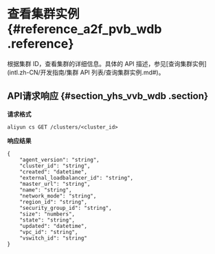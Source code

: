# 查看集群实例 {#reference_a2f_pvb_wdb .reference}

根据集群 ID，查看集群的详细信息。具体的 API 描述，参见[查询集群实例](intl.zh-CN/开发指南/集群 API 列表/查询集群实例.md#)。

## API请求响应 {#section_yhs_vvb_wdb .section}

**请求格式**

```
aliyun cs GET /clusters/<cluster_id>
```

**响应结果**

```
{
    "agent_version": "string",
    "cluster_id": "string",
    "created": "datetime",
    "external_loadbalancer_id": "string",
    "master_url": "string",
    "name": "string",
    "network_mode": "string",
    "region_id": "string",
    "security_group_id": "string",
    "size": "numbers",
    "state": "string",
    "updated": "datetime",
    "vpc_id": "string",
    "vswitch_id": "string"
}
```

